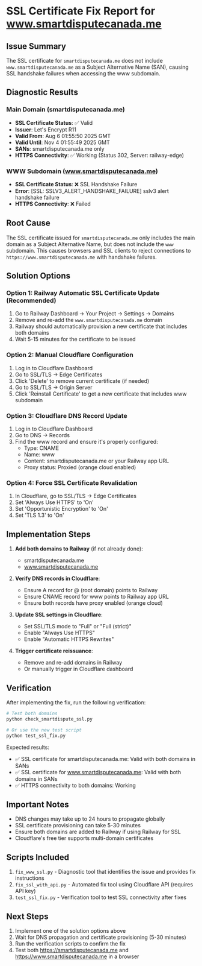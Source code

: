 # SSL Certificate Fix Report for www.smartdisputecanada.me

## Issue Summary

The SSL certificate for `smartdisputecanada.me` does not include `www.smartdisputecanada.me` as a Subject Alternative Name (SAN), causing SSL handshake failures when accessing the www subdomain.

## Diagnostic Results

### Main Domain (smartdisputecanada.me)
- **SSL Certificate Status**: ✅ Valid
- **Issuer**: Let's Encrypt R11
- **Valid From**: Aug 6 01:55:50 2025 GMT
- **Valid Until**: Nov 4 01:55:49 2025 GMT
- **SANs**: smartdisputecanada.me only
- **HTTPS Connectivity**: ✅ Working (Status 302, Server: railway-edge)

### WWW Subdomain (www.smartdisputecanada.me)
- **SSL Certificate Status**: ❌ SSL Handshake Failure
- **Error**: [SSL: SSLV3_ALERT_HANDSHAKE_FAILURE] sslv3 alert handshake failure
- **HTTPS Connectivity**: ❌ Failed

## Root Cause

The SSL certificate issued for `smartdisputecanada.me` only includes the main domain as a Subject Alternative Name, but does not include the `www` subdomain. This causes browsers and SSL clients to reject connections to `https://www.smartdisputecanada.me` with handshake failures.

## Solution Options

### Option 1: Railway Automatic SSL Certificate Update (Recommended)
1. Go to Railway Dashboard → Your Project → Settings → Domains
2. Remove and re-add the `www.smartdisputecanada.me` domain
3. Railway should automatically provision a new certificate that includes both domains
4. Wait 5-15 minutes for the certificate to be issued

### Option 2: Manual Cloudflare Configuration
1. Log in to Cloudflare Dashboard
2. Go to SSL/TLS → Edge Certificates
3. Click 'Delete' to remove current certificate (if needed)
4. Go to SSL/TLS → Origin Server
5. Click 'Reinstall Certificate' to get a new certificate that includes www subdomain

### Option 3: Cloudflare DNS Record Update
1. Log in to Cloudflare Dashboard
2. Go to DNS → Records
3. Find the www record and ensure it's properly configured:
   - Type: CNAME
   - Name: www
   - Content: smartdisputecanada.me or your Railway app URL
   - Proxy status: Proxied (orange cloud enabled)

### Option 4: Force SSL Certificate Revalidation
1. In Cloudflare, go to SSL/TLS → Edge Certificates
2. Set 'Always Use HTTPS' to 'On'
3. Set 'Opportunistic Encryption' to 'On'
4. Set 'TLS 1.3' to 'On'

## Implementation Steps

1. **Add both domains to Railway** (if not already done):
   - smartdisputecanada.me
   - www.smartdisputecanada.me

2. **Verify DNS records in Cloudflare**:
   - Ensure A record for @ (root domain) points to Railway
   - Ensure CNAME record for www points to Railway app URL
   - Ensure both records have proxy enabled (orange cloud)

3. **Update SSL settings in Cloudflare**:
   - Set SSL/TLS mode to "Full" or "Full (strict)"
   - Enable "Always Use HTTPS"
   - Enable "Automatic HTTPS Rewrites"

4. **Trigger certificate reissuance**:
   - Remove and re-add domains in Railway
   - Or manually trigger in Cloudflare dashboard

## Verification

After implementing the fix, run the following verification:

```bash
# Test both domains
python check_smartdispute_ssl.py

# Or use the new test script
python test_ssl_fix.py
```

Expected results:
- ✅ SSL certificate for smartdisputecanada.me: Valid with both domains in SANs
- ✅ SSL certificate for www.smartdisputecanada.me: Valid with both domains in SANs
- ✅ HTTPS connectivity to both domains: Working

## Important Notes

- DNS changes may take up to 24 hours to propagate globally
- SSL certificate provisioning can take 5-30 minutes
- Ensure both domains are added to Railway if using Railway for SSL
- Cloudflare's free tier supports multi-domain certificates

## Scripts Included

1. `fix_www_ssl.py` - Diagnostic tool that identifies the issue and provides fix instructions
2. `fix_ssl_with_api.py` - Automated fix tool using Cloudflare API (requires API key)
3. `test_ssl_fix.py` - Verification tool to test SSL connectivity after fixes

## Next Steps

1. Implement one of the solution options above
2. Wait for DNS propagation and certificate provisioning (5-30 minutes)
3. Run the verification scripts to confirm the fix
4. Test both https://smartdisputecanada.me and https://www.smartdisputecanada.me in a browser